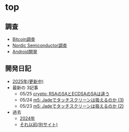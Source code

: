 # top

## 調査

* [Bitcoin調査](bitcoin/index.md)
* [Nordic Semiconductor調査](nrf/index.md)
* [Android開発](android/index.md)

## 開発日記

* [2025年(更新中)](devwork2025.md)
* 最新の 3記事
  * 05/25 [crypto: RSAのSAとECDSAのSAは違う](2025/05/20250525-sa.md)
  * 05/24 [m5: Jadeでタッチスクリーンは扱えるのか (3)](2025/05/20250524-m5.md)
  * 05/23 [m5: Jadeでタッチスクリーンは扱えるのか (2)](2025/05/20250523-m5.md)
* 過去
  * [2024年](devwork2024.md)
  * [それ以前(別サイト)](https://hiro99ma.blogspot.com/)
